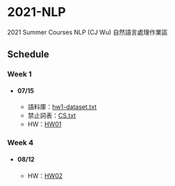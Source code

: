 # 2021-NLP
 2021 Summer Courses NLP (CJ Wu)
 自然語言處理作業區
 
## Schedule      
    
 ### Week 1          
 * #### 07/15        
   * 語料庫：[hw1-dataset.txt](https://raw.githubusercontent.com/cjwu/cjwu.github.io/master/courses/nlp/hw1-dataset.txt)       
   * 禁止詞表：[CS.txt](https://github.com/nowgkitso/2021-NLP-Course/blob/main/CS.txt)                 
   * HW：[HW01](https://github.com/nowgkitso/2021-NLP-Course/blob/main/HW01/NLP_HW01.ipynb) 

 ### Week 4
 * #### 08/12       
   * HW：[HW02](https://github.com/nowgkitso/2021-NLP-Course/blob/main/NLP_HW02.py)
